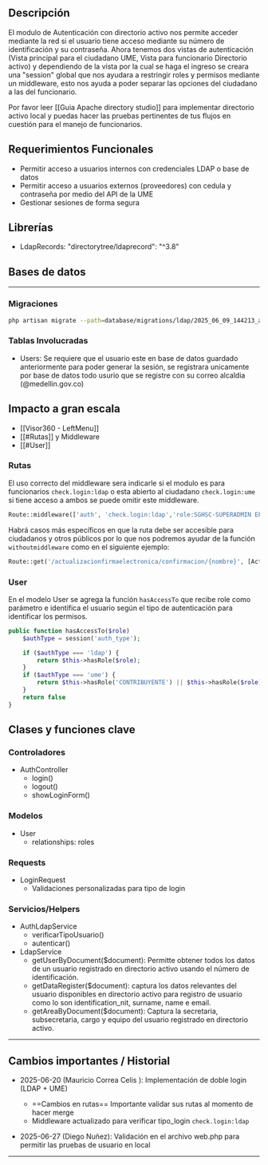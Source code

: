 ## Descripción
El modulo de Autenticación con directorio activo nos permite acceder mediante la red si el usuario tiene acceso mediante su número de identificación y su contraseña.
Ahora tenemos dos vistas de autenticación (Vista principal para el ciudadano UME, Vista para funcionario Directorio activo) y dependiendo de la vista por la cual se haga el ingreso se creara una "session" global que nos ayudara a restringir roles y permisos mediante un middleware, esto nos ayuda a poder separar las opciones del ciudadano a las del funcionario.  

Por favor leer [[Guia Apache directory studio]] para implementar directorio activo local y puedas hacer las pruebas pertinentes de tus flujos en cuestión para el manejo de funcionarios.

## Requerimientos Funcionales
- Permitir acceso a usuarios internos con credenciales LDAP o base de datos
- Permitir acceso a usuarios externos (proveedores) con cedula y contraseña por medio del API de la UME
- Gestionar sesiones de forma segura

##  Librerías
- LdapRecords: "directorytree/ldaprecord": "^3.8"

## Bases de datos
---
### Migraciones
```bash
php artisan migrate --path=database/migrations/ldap/2025_06_09_144213_add_column_email_ldap.php
```

### Tablas Involucradas
- Users: Se requiere que el usuario este en base de datos guardado anteriormente para poder generar la sesión, se registrara unicamente por base de datos todo usurio que se registre con su correo alcaldia (@medellin.gov.co)

## Impacto a gran escala
- [[Visor360 - LeftMenu]]
- [[#Rutas]] y Middleware
- [[#User]]

### Rutas
El uso correcto del middleware sera indicarle si el modulo es para funcionarios `check.login:ldap` o esta abierto al ciudadano `check.login:ume` si tiene acceso a ambos se puede omitir este middleware.
```php
Route::middleware(['auth', 'check.login:ldap','role:SGHSC-SUPERADMIN EPP|SGHSC-ADMIN EPP'])->group(function () {
```

Habrá casos más específicos en que la ruta debe ser accesible para ciudadanos y otros públicos por lo que nos podremos ayudar de la función `withoutmiddleware` como en el siguiente ejemplo:

```php
Route::get('/actualizacionfirmaelectronica/confirmacion/{nombre}', [ActualizacionFirmaElectronicaController::class, 'indexConfirm'])->name('firmaelectronica.confirm')->withoutMiddleware(['auth', 'role:FUNCIONARIO', 'check.login:ldap']);
```
### User
En el modelo User se agrega la función `hasAccessTo` que recibe role como parámetro e identifica el usuario según el tipo de autenticación para identificar los permisos.

```php
public function hasAccessTo($role)
	$authType = session('auth_type');

	if ($authType === 'ldap') {
		return $this->hasRole($role); 	
	}
	if ($authType === 'ume') {
		return $this->hasRole('CONTRIBUYENTE') || $this->hasRole($role);
	}
	return false
}
```

## Clases y funciones clave
### Controladores
- AuthController
  - login()
  - logout()
  - showLoginForm()

### Modelos
- User
  - relationships: roles

### Requests
- LoginRequest
  - Validaciones personalizadas para tipo de login

### Servicios/Helpers
- AuthLdapService
  - verificarTipoUsuario()
  - autenticar()
- LdapService
  - getUserByDocument($document): Permitte obtener todos los datos de un usuario registrado en directorio activo usando el número de identificación.
  - getDataRegister($document): captura los datos relevantes del usuario disponibles en directorio activo para registro de usuario como lo son identification_nit, surname, name e email.
  - getAreaByDocument($document): Captura la secretaria, subsecretaria, cargo y equipo del usuario registrado en directorio activo.

---

## Cambios importantes / Historial
- 2025-06-20 (Mauricio Correa Celis ): Implementación de doble login (LDAP + UME)
  - ==Cambios en rutas== Importante validar sus rutas al momento de hacer merge
  - Middleware actualizado para verificar tipo_login `check.login:ldap` 

- 2025-06-27 (Diego Nuñez): Validación en el archivo web.php para permitir las pruebas de usuario en local

---

